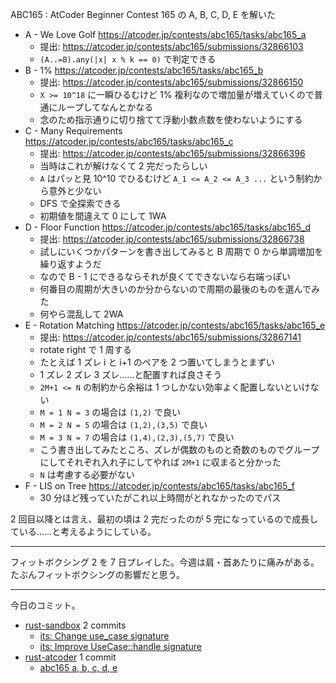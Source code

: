ABC165 : AtCoder Beginner Contest 165 の A, B, C, D, E を解いた

- A - We Love Golf
  <https://atcoder.jp/contests/abc165/tasks/abc165_a>
  - 提出: <https://atcoder.jp/contests/abc165/submissions/32866103>
  - `(A..=B).any(|x| x % k == 0)` で判定できる
- B - 1%
  <https://atcoder.jp/contests/abc165/tasks/abc165_b>
  - 提出: <https://atcoder.jp/contests/abc165/submissions/32866150>
  - `X >= 10^18` に一瞬ひるむけど 1% 複利なので増加量が増えていくので普通にループしてなんとかなる
  - 念のため指示通りに切り捨てて浮動小数点数を使わないようにする
- C - Many Requirements
  <https://atcoder.jp/contests/abc165/tasks/abc165_c>
  - 提出: <https://atcoder.jp/contests/abc165/submissions/32866396>
  - 当時はこれが解けなくて 2 完だったらしい
  - `A` はパッと見 10^10 でひるむけど `A_1 <= A_2 <= A_3 ...` という制約から意外と少ない
  - DFS で全探索できる
  - 初期値を間違えて 0 にして 1WA
- D - Floor Function
  <https://atcoder.jp/contests/abc165/tasks/abc165_d>
  - 提出: <https://atcoder.jp/contests/abc165/submissions/32866738>
  - 試しにいくつかパターンを書き出してみると B 周期で 0 から単調増加を繰り返すようだ
  - なので B - 1 にできるならそれが良くてできないなら右端っぽい
  - 何番目の周期が大きいのか分からないので周期の最後のものを選んでみた
  - 何やら混乱して 2WA
- E - Rotation Matching
  <https://atcoder.jp/contests/abc165/tasks/abc165_e>
  - 提出: <https://atcoder.jp/contests/abc165/submissions/32867141>
  - rotate right で 1 周する
  - たとえば 1 ズレ i と i+1 のペアを 2 つ置いてしまうとまずい
  - 1 ズレ 2 ズレ 3 ズレ……と配置すれば良さそう
  - `2M+1 <= N` の制約から余裕は 1 つしかない効率よく配置しないといけない
  - `M = 1 N = 3` の場合は `(1,2)` で良い
  - `M = 2 N = 5` の場合は `(1,2),(3,5)` で良い
  - `M = 3 N = 7` の場合は `(1,4),(2,3),(5,7)` で良い
  - こう書き出してみたところ、ズレが偶数のものと奇数のものでグループにしてそれぞれ入れ子にしてやれば `2M+1` に収まると分かった
  - `N` は考慮する必要がない
- F - LIS on Tree
  <https://atcoder.jp/contests/abc165/tasks/abc165_f>
  - 30 分ほど残っていたがこれ以上時間がとれなかったのでパス

2 回目以降とは言え、最初の頃は 2 完だったのが 5 完になっているので成長している……と考えるようにしている。

---

フィットボクシング 2 を 7 日プレイした。今週は肩・首あたりに痛みがある。たぶんフィットボクシングの影響だと思う。

---

今日のコミット。

- [rust-sandbox](https://github.com/bouzuya/rust-sandbox) 2 commits
  - [its: Change use_case signature](https://github.com/bouzuya/rust-sandbox/commit/9919043762fb2b8ebc48347fb353e302175f1c66)
  - [its: Improve UseCase::handle signature](https://github.com/bouzuya/rust-sandbox/commit/3eeeb4f5d47b86b744abaf252bba4059720ad073)
- [rust-atcoder](https://github.com/bouzuya/rust-atcoder) 1 commit
  - [abc165 a, b, c, d, e](https://github.com/bouzuya/rust-atcoder/commit/50df154e3d476087cc5124cd2750b8d0d578fee3)
